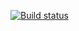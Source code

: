 [![Build status](https://ci.appveyor.com/api/projects/status/nxmoh9s5jsqfgbu3?svg=true)](https://ci.appveyor.com/project/KseniyaAltuhova/postman-echo-new)

